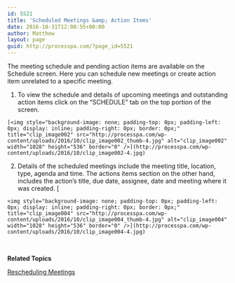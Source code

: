 ```yaml
---
id: 5521
title: 'Scheduled Meetings &amp; Action Items'
date: 2016-10-31T12:08:55+00:00
author: Matthew
layout: page
guid: http://processpa.com/?page_id=5521
---
```

The meeting schedule and pending action items are available on the Schedule screen. Here you can schedule new meetings or create action item unrelated to a specific meeting.

  1. To view the schedule and details of upcoming meetings and outstanding action items click on the “SCHEDULE” tab on the top portion of the screen.
  
    [<img style="background-image: none; padding-top: 0px; padding-left: 0px; display: inline; padding-right: 0px; border: 0px;" title="clip_image002" src="http://processpa.com/wp-content/uploads/2016/10/clip_image002_thumb-4.jpg" alt="clip_image002" width="1028" height="536" border="0" />](http://processpa.com/wp-content/uploads/2016/10/clip_image002-4.jpg)
  2. Details of the scheduled meetings include the meeting title, location, type, agenda and time. The actions items section on the other hand, includes the action’s title, due date, assignee, date and meeting where it was created. [
  
    <img style="background-image: none; padding-top: 0px; padding-left: 0px; display: inline; padding-right: 0px; border: 0px;" title="clip_image004" src="http://processpa.com/wp-content/uploads/2016/10/clip_image004_thumb-4.jpg" alt="clip_image004" width="1028" height="536" border="0" />](http://processpa.com/wp-content/uploads/2016/10/clip_image004-4.jpg)

&nbsp;

**Related Topics**

[Rescheduling Meetings](http://processpa.com/quick-start-guide/scheduled-meetings-action-items/rescheduling-meetings/)

